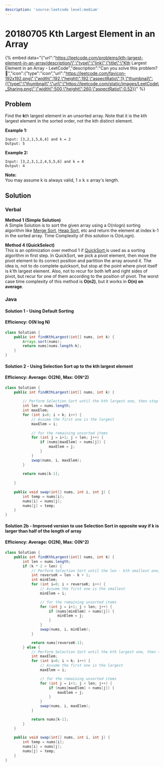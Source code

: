```yaml
---
description: 'source:leetcode level:medium'
---
```


# 20180705 Kth Largest Element in an Array

{% embed data="{\"url\":\"https://leetcode.com/problems/kth-largest-element-in-an-array/description/\",\"type\":\"link\",\"title\":\"Kth Largest Element in an Array - LeetCode\",\"description\":\"Can you solve this problem? 🤔\",\"icon\":{\"type\":\"icon\",\"url\":\"https://leetcode.com/favicon-192x192.png\",\"width\":192,\"height\":192,\"aspectRatio\":1},\"thumbnail\":{\"type\":\"thumbnail\",\"url\":\"https://leetcode.com/static/images/LeetCode\_Sharing.png\",\"width\":500,\"height\":260,\"aspectRatio\":0.52}}" %}

## Problem

Find the **k**th largest element in an unsorted array. Note that it is the kth largest element in the sorted order, not the kth distinct element.

**Example 1:**

```text
Input: [3,2,1,5,6,4] and k = 2
Output: 5
```

**Example 2:**

```text
Input: [3,2,3,1,2,4,5,5,6] and k = 4
Output: 4
```

**Note:**   
You may assume k is always valid, 1 ≤ k ≤ array's length.

## Solution

### Verbal

**Method 1 \(Simple Solution\)**   
A Simple Solution is to sort the given array using a O\(nlogn\) sorting algorithm like [Merge Sort](http://geeksquiz.com/merge-sort/), [Heap Sort](http://geeksquiz.com/heap-sort/), etc and return the element at index k-1 in the sorted array. Time Complexity of this solution is O\(nLogn\).

**Method 4 \(QuickSelect\)**   
This is an optimization over method 1 if [QuickSort ](http://geeksquiz.com/quick-sort/)is used as a sorting algorithm in first step. In QuickSort, we pick a pivot element, then move the pivot element to its correct position and partition the array around it. The idea is, not to do complete quicksort, but stop at the point where pivot itself is k’th largest element. Also, not to recur for both left and right sides of pivot, but recur for one of them according to the position of pivot. The worst case time complexity of this method is **O\(n2\)**, but it works in **O\(n\) on average**.

### Java

#### Solution 1 - Using Default Sorting

#### Efficiency: O\(N log N\)

```java
class Solution {
    public int findKthLargest(int[] nums, int k) {
        Arrays.sort(nums);
        return nums[nums.length-k];
    }
}
```

#### Solution 2 - Using Selection Sort up to the kth largest element

#### Efficiency: Average: O\(2N\), Max: O\(N^2\)

```java
class Solution {
    public int findKthLargest(int[] nums, int k) {
        
        // Perform Selection Sort until the kth largest one, then stop
        int len = nums.length;
        int maxElem;
        for (int i=0; i < k; i++) {
            // Assume the first one is the largest
            maxElem = i;
            
            // for the remaining unsorted items
            for (int j = i+1; j < len; j++) {
                if (nums[maxElem] < nums[j]) {
                    maxElem = j;
                }
            }
            swap(nums, i, maxElem);
        }
        
        return nums[k-1];
        
    }
    
    public void swap(int[] nums, int i, int j) {
        int temp = nums[i];
        nums[i] = nums[j];
        nums[j] = temp;
    }
}
```

#### Solution 2b - Improved version to use Selection Sort in opposite way if k is larger than half of the length of array

#### Efficiency: Average: O\(2N\), Max: O\(N^2\)

```java
class Solution {
    public int findKthLargest(int[] nums, int k) {
        int len = nums.length;
        if (k * 2 > len) {
            // Perform Selection Sort until the len - kth smallest one, then stop
            int reverseK = len - k + 1;
            int minElem;
            for (int i=0; i < reverseK; i++) {
                // Assume the first one is the smallest
                minElem = i;

                // for the remaining unsorted items
                for (int j = i+1; j < len; j++) {
                    if (nums[minElem] > nums[j]) {
                        minElem = j;
                    }
                }
                swap(nums, i, minElem);
            }

            return nums[reverseK-1]; 
        } else {
            // Perform Selection Sort until the kth largest one, then stop
            int maxElem;
            for (int i=0; i < k; i++) {
                // Assume the first one is the largest
                maxElem = i;

                // for the remaining unsorted items
                for (int j = i+1; j < len; j++) {
                    if (nums[maxElem] < nums[j]) {
                        maxElem = j;
                    }
                }
                swap(nums, i, maxElem);
            }

            return nums[k-1]; 
        }
    }
    
    public void swap(int[] nums, int i, int j) {
        int temp = nums[i];
        nums[i] = nums[j];
        nums[j] = temp;
    }
}
```



